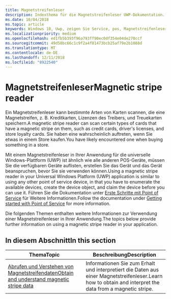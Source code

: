 ```yaml
---
title: Magnetstreifenleser
description: Indexthema für die Magnetstreifenleser UWP-Dokumentation.
ms.date: 10/04/2018
ms.topic: article
keywords: Windows 10, Uwp, zeigen Sie Service, pos, Magnetstreifenleser
ms.localizationpriority: medium
ms.openlocfilehash: ed1fb5b393f96a793ff90ec0df354e04de270ccf
ms.sourcegitcommit: 49d58bc66c1c9f2a4f81473bcb25af79e2b1088d
ms.translationtype: MT
ms.contentlocale: de-DE
ms.lasthandoff: 12/11/2018
ms.locfileid: "8922540"
---
```

# <a name="magnetic-stripe-reader"></a><span data-ttu-id="dda49-104">Magnetstreifenleser</span><span class="sxs-lookup"><span data-stu-id="dda49-104">Magnetic stripe reader</span></span>

<span data-ttu-id="dda49-105">Ein Magnetstreifenleser kann bestimmte Arten von Karten scannen, die eine Magnetstreifen, z. B. Kreditkarten, Lizenzen des Treibers, und Treuekarten speichern.</span><span class="sxs-lookup"><span data-stu-id="dda49-105">A magnetic stripe reader can scan certain types of cards that have a magnetic stripe on them, such as credit cards, driver's licenses, and store loyalty cards.</span></span> <span data-ttu-id="dda49-106">Sie haben eine wahrscheinlich auftreten, wenn Sie etwas in einem Store kaufen.</span><span class="sxs-lookup"><span data-stu-id="dda49-106">You have likely encountered one when buying something in a store.</span></span>

<span data-ttu-id="dda49-107">Mit einem Magnetstreifenleser in Ihrer Anwendung für die universelle Windows-Plattform (UWP) ist ähnlich wie alle anderen POS-Geräte, müssen Sie die verfügbaren Geräte auflisten, erstellen Sie das Gerät und das Gerät beanspruchen, bevor Sie sie verwenden können.</span><span class="sxs-lookup"><span data-stu-id="dda49-107">Using a magnetic stripe reader in your Universal Windows Platform (UWP) application is similar to using any other point of service device, in that you have to enumerate the available devices, create the device object, and claim the device before you can use it.</span></span> <span data-ttu-id="dda49-108">Führen Sie die Dokumentation unter [Erste Schritte mit Point of Service](pos-basics.md) für Weitere Informationen.</span><span class="sxs-lookup"><span data-stu-id="dda49-108">Follow the documentation under [Getting started with Point of Service](pos-basics.md) for more information.</span></span>

<span data-ttu-id="dda49-109">Die folgenden Themen enthalten weitere Informationen zur Verwendung einer Magnetstreifenleser in Ihrer Anwendung.</span><span class="sxs-lookup"><span data-stu-id="dda49-109">The topics below provide further information on using a magnetic stripe reader in your application.</span></span>

## <a name="in-this-section"></a><span data-ttu-id="dda49-110">In diesem Abschnitt</span><span class="sxs-lookup"><span data-stu-id="dda49-110">In this section</span></span>

| <span data-ttu-id="dda49-111">Thema</span><span class="sxs-lookup"><span data-stu-id="dda49-111">Topic</span></span> | <span data-ttu-id="dda49-112">Beschreibung</span><span class="sxs-lookup"><span data-stu-id="dda49-112">Description</span></span> |
|-------|-------------|
| [<span data-ttu-id="dda49-113">Abrufen und Verstehen von Magnetstreifendaten</span><span class="sxs-lookup"><span data-stu-id="dda49-113">Obtain and understand magnetic stripe data</span></span>](../devices-sensors/pos-magnetic-stripe-reader-data.md) | <span data-ttu-id="dda49-114">Informationen Sie zum Erhalt und interpretiert die Daten aus einer Magnetstreifenleser.</span><span class="sxs-lookup"><span data-stu-id="dda49-114">Learn how to obtain and interpret the data from a magnetic stripe.</span></span> |